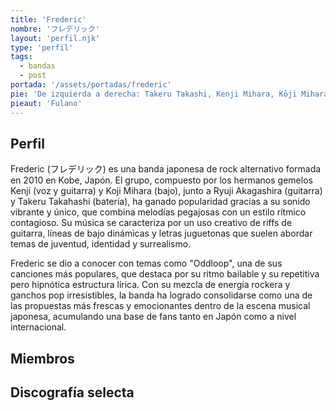 ```yaml
---
title: 'Frederic'
nombre: 'フレデリック'
layout: 'perfil.njk'
type: 'perfil'
tags:
  - bandas
  - post
portada: '/assets/portadas/frederic'
pie: 'De izquierda a derecha: Takeru Takashi, Kenji Mihara, Kōji Mihara, Ryūji Akagashira'
pieaut: 'Fulano'
---
```


## Perfil

Frederic (フレデリック) es una banda japonesa de rock alternativo formada en 2010 en Kobe, Japón. El grupo, compuesto por los hermanos gemelos Kenji (voz y guitarra) y Koji Mihara (bajo), junto a Ryuji Akagashira (guitarra) y Takeru Takahashi (batería), ha ganado popularidad gracias a su sonido vibrante y único, que combina melodías pegajosas con un estilo rítmico contagioso. Su música se caracteriza por un uso creativo de riffs de guitarra, líneas de bajo dinámicas y letras juguetonas que suelen abordar temas de juventud, identidad y surrealismo. 

Frederic se dio a conocer con temas como "Oddloop", una de sus canciones más populares, que destaca por su ritmo bailable y su repetitiva pero hipnótica estructura lírica. Con su mezcla de energía rockera y ganchos pop irresistibles, la banda ha logrado consolidarse como una de las propuestas más frescas y emocionantes dentro de la escena musical japonesa, acumulando una base de fans tanto en Japón como a nivel internacional.

## Miembros

## Discografía selecta